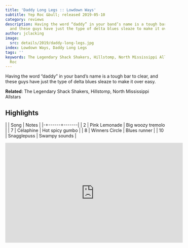 ```yaml
---
title: 'Daddy Long Legs :: Lowdown Ways'
subtitle: Yep Roc &bull; released 2019-05-10
category: reviews
description: Having the word “daddy” in your band’s name is a tough bar to clear,
  and these guys have just the type of delta blues sleaze to make it over easy.
author: jclacking
image:
  src: details/2019/daddy-long-legs.jpg
index: Lowdown Ways, Daddy Long Legs
tags: ''
keywords: The Legendary Shack Shakers, Hillstomp, North Mississippi Allstars, Yep
  Roc
---
```

Having the word “daddy” in your band’s name is a tough bar to clear, and these guys have just the type of delta blues sleaze to make it over easy.<!--more-->

**Related**: The Legendary Shack Shakers, Hillstomp, North Mississippi Allstars

## Highlights

| | Song | Notes |
|-+------+-------|
| 2 | Pink Lemonade | Big woozy tremolo |
| 7 | Célaphine | Hot spicy gumbo |
| 8 | Winners Circle | Blues runner |
| 10 | Snagglepuss | Swampy sounds |

<div class="tlo-detail-video"><iframe width="560" height="315" src="https://www.youtube.com/embed/H2QKbStzjsw" frameborder="0" allow="autoplay; encrypted-media" allowfullscreen></iframe></div>

